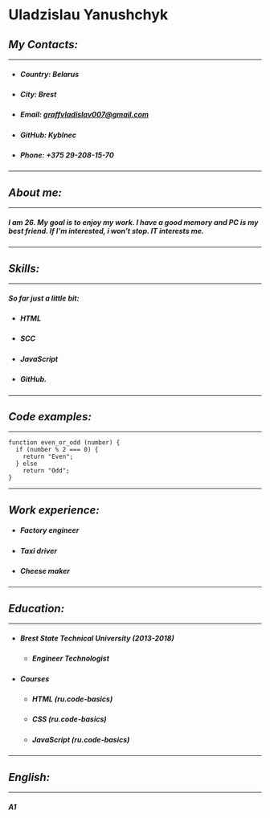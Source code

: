 # **Uladzislau Yanushchyk**

## *My Contacts:*
---
* ##### **Country**: Belarus
* ##### **City**: Brest
* ##### **Email**: graffvladislav007@gmail.com
* ##### **GitHub**: Kyblnec
* ##### **Phone**: +375 29-208-15-70
---
## *About me:*
---
##### I am 26. My goal is to enjoy my work. I have a good memory and PC is my best friend. If I'm interested, i won't stop. IT interests me.
---
## *Skills:*
---
##### So far just a little bit:
* ##### HTML
* ##### SCC
* ##### JavaScript
* ##### GitHub.
---
## *Code examples:*
---
```
function even_or_odd (number) {
  if (number % 2 === 0) {
    return "Even";
  } else 
    return "Odd";
}
```
---
## *Work experience:*
* ##### Factory engineer
* ##### Taxi driver
* ##### Сheese maker
---
## *Education:*
---
* ##### Brest State Technical University (2013-2018)
    + ##### Engineer Technologist
* ##### Courses 
    + ##### HTML (ru.code-basics)  
    + ##### CSS (ru.code-basics)
    + ##### JavaScript (ru.code-basics)
---
## *English:*
---
##### A1

